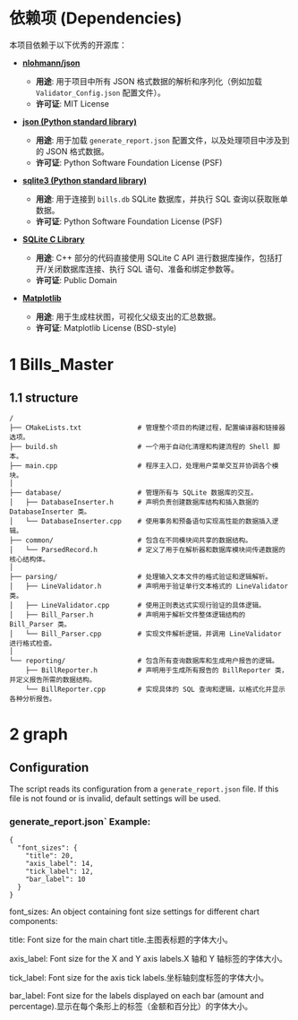 # 依赖项 (Dependencies)

本项目依赖于以下优秀的开源库：

* **[nlohmann/json](https://github.com/nlohmann/json)**
    * **用途**: 用于项目中所有 JSON 格式数据的解析和序列化（例如加载 `Validator_Config.json` 配置文件）。
    * **许可证**: MIT License

* **[json (Python standard library)](https://docs.python.org/3/library/json.html)**
    * **用途**: 用于加载 `generate_report.json` 配置文件，以及处理项目中涉及到的 JSON 格式数据。
    * **许可证**: Python Software Foundation License (PSF)

* **[sqlite3 (Python standard library)](https://docs.python.org/3/library/sqlite3.html)**
    * **用途**: 用于连接到 `bills.db` SQLite 数据库，并执行 SQL 查询以获取账单数据。
    * **许可证**: Python Software Foundation License (PSF)

* **[SQLite C Library](https://www.sqlite.org/index.html)**
    * **用途**: C++ 部分的代码直接使用 SQLite C API 进行数据库操作，包括打开/关闭数据库连接、执行 SQL 语句、准备和绑定参数等。
    * **许可证**: Public Domain

* **[Matplotlib](https://matplotlib.org/)**
    * **用途**: 用于生成柱状图，可视化父级支出的汇总数据。
    * **许可证**: Matplotlib License (BSD-style)

# 1 Bills_Master
## 1.1 structure
```
/
├── CMakeLists.txt              # 管理整个项目的构建过程，配置编译器和链接器选项。
├── build.sh                    # 一个用于自动化清理和构建流程的 Shell 脚本。
├── main.cpp                    # 程序主入口，处理用户菜单交互并协调各个模块。
│
├── database/                   # 管理所有与 SQLite 数据库的交互。
│   ├── DatabaseInserter.h      # 声明负责创建数据库结构和插入数据的 DatabaseInserter 类。
│   └── DatabaseInserter.cpp    # 使用事务和预备语句实现高性能的数据插入逻辑。
├── common/                     # 包含在不同模块间共享的数据结构。
│   └── ParsedRecord.h          # 定义了用于在解析器和数据库模块间传递数据的核心结构体。
│
├── parsing/                    # 处理输入文本文件的格式验证和逻辑解析。
│   ├── LineValidator.h         # 声明用于验证单行文本格式的 LineValidator 类。
│   ├── LineValidator.cpp       # 使用正则表达式实现行验证的具体逻辑。
│   ├── Bill_Parser.h           # 声明用于解析文件整体逻辑结构的 Bill_Parser 类。
│   └── Bill_Parser.cpp         # 实现文件解析逻辑，并调用 LineValidator 进行格式检查。
│
└── reporting/                  # 包含所有查询数据库和生成用户报告的逻辑。
    ├── BillReporter.h          # 声明用于生成所有报告的 BillReporter 类，并定义报告所需的数据结构。
    └── BillReporter.cpp        # 实现具体的 SQL 查询和逻辑，以格式化并显示各种分析报告。
```

# 2 graph
## Configuration

The script reads its configuration from a `generate_report.json` file. If this file is not found or is invalid, default settings will be used.

### generate_report.json` Example:

```
{
  "font_sizes": {
    "title": 20,
    "axis_label": 14,
    "tick_label": 12,
    "bar_label": 10
  }
}
```
font_sizes: An object containing font size settings for different chart components:

title: Font size for the main chart title.主图表标题的字体大小。

axis_label: Font size for the X and Y axis labels.X 轴和 Y 轴标签的字体大小。

tick_label: Font size for the axis tick labels.坐标轴刻度标签的字体大小。

bar_label: Font size for the labels displayed on each bar (amount and percentage).显示在每个条形上的标签（金额和百分比）的字体大小。

